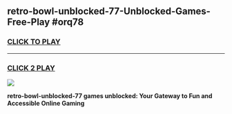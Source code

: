 
## retro-bowl-unblocked-77-Unblocked-Games-Free-Play #orq78
<h3>
<a href="https://us.freeplayer.one?title=retro-bowl-unblocked-77&ref=9M">CLICK TO PLAY</a></h3>
<hr>

<h3>
<a href="https://us.freeplayer.one?title=retro-bowl-unblocked-77&ref=9M">CLICK 2 PLAY</a>
  
</h3>

<a href="https://us.freeplayer.one?title=retro-bowl-unblocked-77&ref=9M"><img src="https://clearcache.store/games.png"></a>


**retro-bowl-unblocked-77 games unblocked: Your Gateway to Fun and Accessible Online Gaming**
